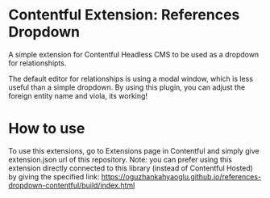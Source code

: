 # Contentful Extension: References Dropdown
A simple extension for Contentful Headless CMS to be used as a dropdown for relationshipts. 

The default editor for relationships is using a modal window, which is less useful than a simple dropdown. 
By using this plugin, you can adjust the foreign entity name and viola, its working!

# How to use
To use this extensions, go to Extensions page in Contentful and simply give extension.json url of this repository.
Note: you can prefer using this extension directly connected to this library (instead of Contentful Hosted) by giving the specified link:
https://oguzhankahyaoglu.github.io/references-dropdown-contentful/build/index.html
